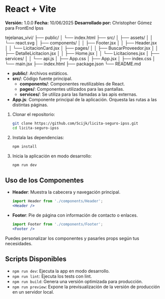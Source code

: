 # React + Vite

**Versión:** 1.0.0 
**Fecha:** 10/06/2025 
**Desarrollado por:** Christopher Gómez para FrontEnd Ipss

tejelanas_vivi/
├── public/
│   └── index.html
├── src/
│   ├── assets/
│   │   └── react.svg
│   ├── components/
│   │   ├── Footer.jsx
│   │   ├── Header.jsx
│   │   └── LicitacionCard.jsx
│   ├── pages/
│   │   ├── BuscarProveedor.jsx
│   │   ├── DetalleLicitacion.jsx
│   │   ├── Home.jsx
│   │   └── Licitaciones.jsx
│   ├── services/
│   │   └── api.js
│   ├── App.css
│   ├── App.jsx
│   ├── index.css
│   └── main.jsx
├── index.html
├── package.json
└── README.md

- **public/**: Archivos estáticos.
- **src/**: Código fuente principal.
  - **components/**: Componentes reutilizables de React.
  - **pages/**: Componentes utilizados para las pantallas.
  - **services/**: Se utiliza para las llamadas a las apis externas.
- **App.js**: Componente principal de la aplicación. Orquesta las rutas a las distintas páginas.

1. Clonar el repositorio:
   ```sh
   git clone https://github.com/Scijk/licita-seguro-ipss.git
   cd licita-seguro-ipss
   ```
2. Instala las dependencias:
   ```sh
   npm install
   ```
3. Inicia la aplicación en modo desarrollo:
   ```sh
   npm run dev
   ```

## Uso de los Componentes

- **Header**: Muestra la cabecera y navegación principal.
  ```jsx
  import Header from './components/Header';
  <Header />
  ```
- **Footer**: Pie de página con información de contacto o enlaces.
  ```jsx
  import Footer from './components/Footer';
  <Footer />
  ```

Puedes personalizar los componentes y pasarles props según tus necesidades.

## Scripts Disponibles

- `npm run dev`: Ejecuta la app en modo desarrollo.
- `npm run lint`: Ejecuta los tests con lint.
- `npm run build`: Genera una versión optimizada para producción.
- `npm run preview`: Expone la previsualización de la versión de producción en un servidor local.